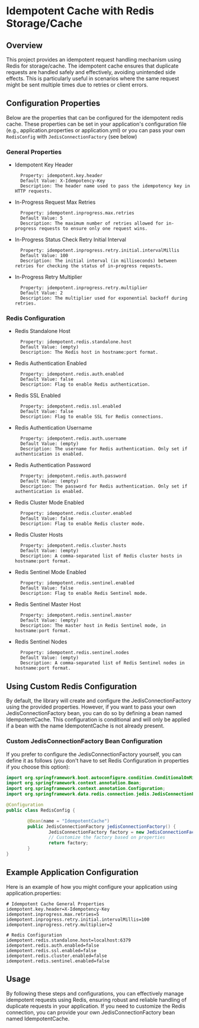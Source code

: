 # Idempotent Cache with Redis Storage/Cache

## Overview

This project provides an idempotent request handling mechanism using Redis for storage/cache. The idempotent cache
ensures that duplicate requests are handled safely and effectively, avoiding unintended side effects. This is
particularly useful in scenarios where the same request might be sent multiple times due to retries or client errors.

## Configuration Properties
Below are the properties that can be configured for the idempotent redis cache. These properties can be set in your
application's configuration file (e.g., application.properties or application.yml) or you can pass your own `RedisConfig`
with `JedisConnectionFactory` (see below)

### General Properties

* Idempotent Key Header

		Property: idempotent.key.header
		Default Value: X-Idempotency-Key
		Description: The header name used to pass the idempotency key in HTTP requests.

* In-Progress Request Max Retries

		Property: idempotent.inprogress.max.retries
		Default Value: 5
		Description: The maximum number of retries allowed for in-progress requests to ensure only one request wins.

* In-Progress Status Check Retry Initial Interval

		Property: idempotent.inprogress.retry.initial.intervalMillis
		Default Value: 100
		Description: The initial interval (in milliseconds) between retries for checking the status of in-progress requests.

* In-Progress Retry Multiplier

		Property: idempotent.inprogress.retry.multiplier
		Default Value: 2
		Description: The multiplier used for exponential backoff during retries.

### Redis Configuration

* Redis Standalone Host

		Property: idempotent.redis.standalone.host
		Default Value: (empty)
		Description: The Redis host in hostname:port format.

* Redis Authentication Enabled

		Property: idempotent.redis.auth.enabled
		Default Value: false
		Description: Flag to enable Redis authentication.

* Redis SSL Enabled

		Property: idempotent.redis.ssl.enabled
		Default Value: false
		Description: Flag to enable SSL for Redis connections.

* Redis Authentication Username

		Property: idempotent.redis.auth.username
		Default Value: (empty)
		Description: The username for Redis authentication. Only set if authentication is enabled.

* Redis Authentication Password

		Property: idempotent.redis.auth.password
		Default Value: (empty)
		Description: The password for Redis authentication. Only set if authentication is enabled.

* Redis Cluster Mode Enabled

		Property: idempotent.redis.cluster.enabled
		Default Value: false
		Description: Flag to enable Redis cluster mode.

* Redis Cluster Hosts

		Property: idempotent.redis.cluster.hosts
		Default Value: (empty)
		Description: A comma-separated list of Redis cluster hosts in hostname:port format.

* Redis Sentinel Mode Enabled

		Property: idempotent.redis.sentinel.enabled
		Default Value: false
		Description: Flag to enable Redis Sentinel mode.

* Redis Sentinel Master Host

		Property: idempotent.redis.sentinel.master
		Default Value: (empty)
		Description: The master host in Redis Sentinel mode, in hostname:port format.

* Redis Sentinel Nodes

		Property: idempotent.redis.sentinel.nodes
		Default Value: (empty)
		Description: A comma-separated list of Redis Sentinel nodes in hostname:port format.

## Using Custom Redis Configuration

By default, the library will create and configure the JedisConnectionFactory using the provided properties. However, if you want to pass your own JedisConnectionFactory bean, you can do so by defining a bean named IdempotentCache. This configuration is conditional and will only be applied if a bean with the name IdempotentCache is not already present.

### Custom JedisConnectionFactory Bean Configuration

If you prefer to configure the JedisConnectionFactory yourself, you can define it as follows (you don't have to set Redis
Configuration in properties if you choose this option):

```java
import org.springframework.boot.autoconfigure.condition.ConditionalOnMissingBean;
import org.springframework.context.annotation.Bean;
import org.springframework.context.annotation.Configuration;
import org.springframework.data.redis.connection.jedis.JedisConnectionFactory;

@Configuration
public class RedisConfig {

		@Bean(name = "IdempotentCache")
		public JedisConnectionFactory jedisConnectionFactory() {
				JedisConnectionFactory factory = new JedisConnectionFactory();
				// Customize the factory based on properties
				return factory;
		}
}
```

## Example Application Configuration

Here is an example of how you might configure your application using application.properties:

```properties
# Idempotent Cache General Properties
idempotent.key.header=X-Idempotency-Key
idempotent.inprogress.max.retries=5
idempotent.inprogress.retry.initial.intervalMillis=100
idempotent.inprogress.retry.multiplier=2

# Redis Configuration
idempotent.redis.standalone.host=localhost:6379
idempotent.redis.auth.enabled=false
idempotent.redis.ssl.enabled=false
idempotent.redis.cluster.enabled=false
idempotent.redis.sentinel.enabled=false
```

## Usage

By following these steps and configurations, you can effectively manage idempotent requests using Redis,
ensuring robust and reliable handling of duplicate requests in your application. If you need to customize the Redis
connection, you can provide your own JedisConnectionFactory bean named IdempotentCache.
